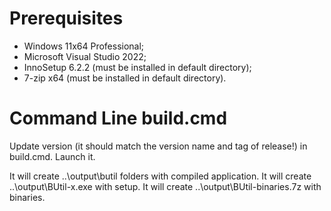 # Prerequisites

- Windows 11x64 Professional;
- Microsoft Visual Studio 2022;
- InnoSetup 6.2.2 (must be installed in default directory);
- 7-zip x64 (must be installed in default directory).

# Command Line **build.cmd**

Update version (it should match the version name and tag of release!) in build.cmd. Launch it.

It will create ..\output\butil folders with compiled application.
It will create ..\output\BUtil-x.exe with setup.
It will create ..\output\BUtil-binaries.7z with binaries.
